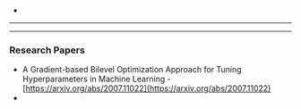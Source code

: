 - 

---
---
### Research Papers
- A Gradient-based Bilevel Optimization Approach for Tuning Hyperparameters in Machine Learning - [https://arxiv.org/abs/2007.11022](https://arxiv.org/abs/2007.11022)
- 

